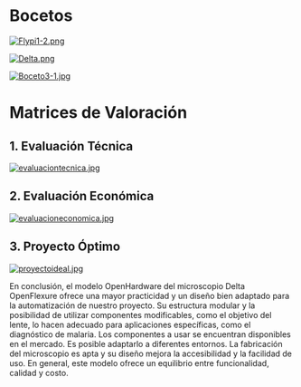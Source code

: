 # Bocetos
[![Flypi1-2.png](https://i.postimg.cc/rySd19g3/Flypi1-2.png)](https://postimg.cc/gr2kd8CH)

[![Delta.png](https://i.postimg.cc/BZTNTLhm/Delta.png)](https://postimg.cc/DmzqFZ3G)

[![Boceto3-1.jpg](https://i.postimg.cc/WbD5LWk8/Boceto3-1.jpg)](https://postimg.cc/gnWV3K4L)

# Matrices de Valoración
## 1. Evaluación Técnica
[![evaluaciontecnica.jpg](https://i.postimg.cc/nzQGnQ47/evaluaciontecnica.jpg)](https://postimg.cc/8JN6HcnP)
## 2. Evaluación Económica
[![evaluacioneconomica.jpg](https://i.postimg.cc/Jzv9xjzH/evaluacioneconomica.jpg)](https://postimg.cc/rDGnF0Wq)
## 3. Proyecto Óptimo
[![proyectoideal.jpg](https://i.postimg.cc/qM3JTB6K/proyectoideal.jpg)](https://postimg.cc/tY9Qdj5R)

En conclusión, el modelo OpenHardware del microscopio Delta OpenFlexure ofrece una mayor practicidad y un diseño bien adaptado para la automatización de nuestro proyecto. Su estructura modular y la posibilidad de utilizar componentes modificables, como el objetivo del lente, lo hacen adecuado para aplicaciones específicas, como el diagnóstico de malaria. Los componentes a usar se encuentran disponibles en el mercado. Es posible adaptarlo a diferentes entornos. La fabricación del microscopio es apta y su diseño mejora la accesibilidad y la facilidad de uso. En general, este modelo ofrece un equilibrio entre funcionalidad, calidad y costo.
